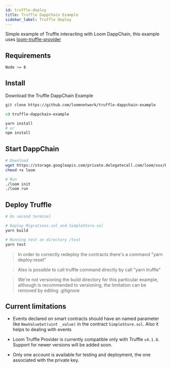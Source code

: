 ```yaml
---
id: truffle-deploy
title: Truffle DappChain Example
sidebar_label: Truffle Deploy
---
```


Simple example of Truffle interacting with Loom DappChain, this example uses [loom-truffle-provider](https://github.com/loomnetwork/loom-truffle-provider)

## Requirements

```bash
Node >= 8
```

## Install

Download the Truffle DappChain Example

```bash
git clone https://github.com/loomnetwork/truffle-dappchain-example
```

```bash
cd truffle-dappchain-example

yarn install
# or
npm install
```

## Start DappChain

```bash
# Download
wget https://storage.googleapis.com/private.delegatecall.com/loom/osx/build-155/loom
chmod +x loom

# Run
./loom init
./loom run
```

## Deploy Truffle

```bash
# On second terminal

# Deploy Migrations.sol and SimpleStore.sol
yarn build

# Running test on directory /test
yarn test
```

> In order to correctly redeploy the contracts there's a command "yarn deploy:reset"

> Also is possible to call truffle command directly by call "yarn truffle"

> We're not versioning the build directory for this particular example, although is recommended to versioning, the limitation can be removed by editing .gitignore

## Current limitations

* Events declared on smart contracts should have an named parameter like `NewValueSet(uint _value)` in the contract `SimpleStore.sol`. Also it helps to dealing with events

* Loom Truffle Provider is currently compatible only with Truffle `v4.1.8`. Support for newer versions will be added soon.

* Only one account is available for testing and deployment, the one associated with the private key.
